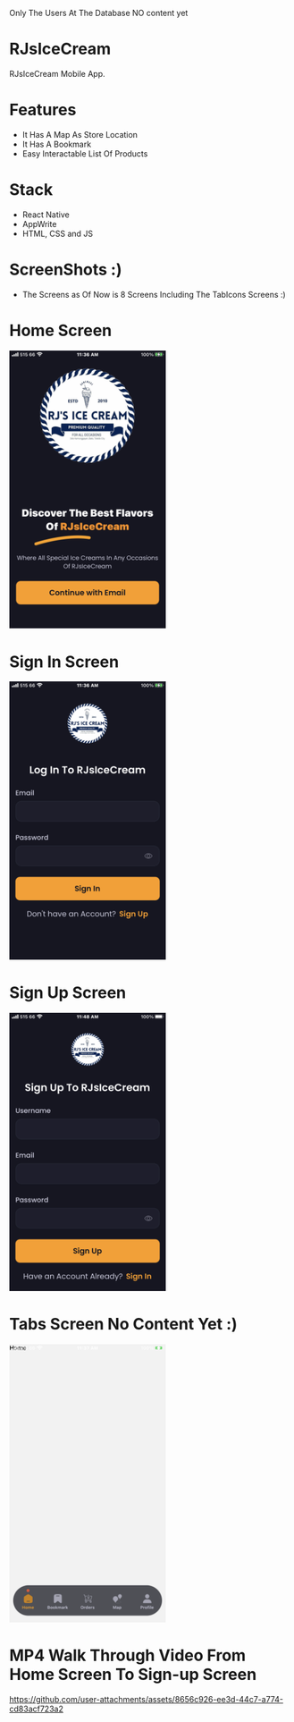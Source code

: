 Only The Users At The Database NO content yet

# RJsIceCream
RJsIceCream Mobile App.

# Features
* It Has A Map As Store Location
* It Has A Bookmark
* Easy Interactable List Of Products


# Stack
* React Native
* AppWrite
* HTML, CSS and JS

# ScreenShots :)
* The Screens as Of Now is 8 Screens Including The TabIcons Screens :)

# Home Screen  
<img src="assets/images/screenshots/index.PNG" width=280>

# Sign In Screen
<img src="assets/images/screenshots/sign-in.PNG" width=280> 

# Sign Up Screen
<img src="assets/images/screenshots/sign-up.png" width=280> 


# Tabs Screen No Content Yet :)
<img src="assets/images/screenshots/(tabs).PNG" width=280>  

# MP4 Walk Through Video From Home Screen To Sign-up Screen

https://github.com/user-attachments/assets/8656c926-ee3d-44c7-a774-cd83acf723a2








